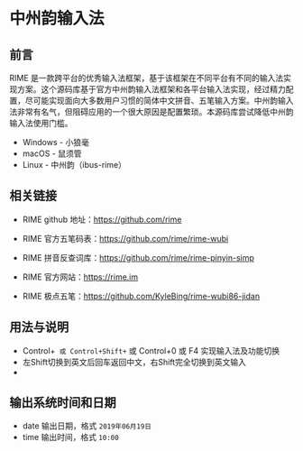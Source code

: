 # 中州韵输入法

## 前言
RIME 是一款跨平台的优秀输入法框架，基于该框架在不同平台有不同的输入法实现方案。这个源码库基于官方中州韵输入法框架和各平台输入法实现，经过精力配置，尽可能实现面向大多数用户习惯的简体中文拼音、五笔输入方案。中州韵输入法非常有名气，但阻碍应用的一个很大原因是配置繁琐。本源码库尝试降低中州韵输入法使用门槛。
- Windows - 小狼毫
- macOS - 鼠须管
- Linux - 中州韵（ibus-rime）

## 相关链接
- RIME github 地址：https://github.com/rime
- RIME 官方五笔码表：https://github.com/rime/rime-wubi
- RIME 拼音反查词库：https://github.com/rime/rime-pinyin-simp

- RIME 官方网站：https://rime.im
- RIME 极点五笔：https://github.com/KyleBing/rime-wubi86-jidan

## 用法与说明
- Control+` 或 Control+Shift+` 或 Control+0 或 F4 实现输入法及功能切换
- 左Shift切换到英文后回车返回中文，右Shift完全切换到英文输入
-

## 输出系统时间和日期
- date 输出日期，格式 `2019年06月19日`
- time 输出时间，格式 `10:00`
